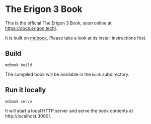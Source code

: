 # The Erigon 3 Book

This is the official The Erigon 3 Book, soon online at <https://docs.erigon.tech/>.

It is built on [mdbook](https://rust-lang.github.io/mdBook/). Please take a look at its install instructions first.

## Build

```shell
mdbook build
```

The compiled book will be available in the `book` subdirectory.

## Run it locally

```shell
mdbook serve
```

It will start a local HTTP server and serve the book contents at http://localhost:3000/.
